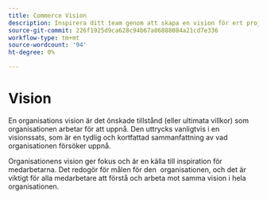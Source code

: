 ```yaml
---
title: Commerce Vision
description: Inspirera ditt team genom att skapa en vision för ert projekt inom Adobe Commerce.
source-git-commit: 226f1925d9ca628c94b67a86888084a21cd7e336
workflow-type: tm+mt
source-wordcount: '94'
ht-degree: 0%

---
```



# Vision

En organisations vision är det önskade tillstånd (eller ultimata villkor) som organisationen arbetar för att uppnå. Den uttrycks vanligtvis i en visionssats, som är en tydlig och kortfattad sammanfattning av vad organisationen försöker uppnå.

Organisationens vision ger fokus och är en källa till inspiration för medarbetarna. Det redogör för målen för den &#x200B; organisationen, och det är viktigt för alla medarbetare att förstå och arbeta mot samma vision i hela organisationen.
